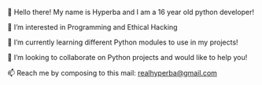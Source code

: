 👋 Hello there! My name is Hyperba and I am a 16 year old python developer! 

👀 I’m interested in Programming and Ethical Hacking

🌱 I’m currently learning different Python modules to use in my projects!

💞️ I’m looking to collaborate on Python projects and would like to help you!

📫 Reach me by composing to this mail: realhyperba@gmail.com


